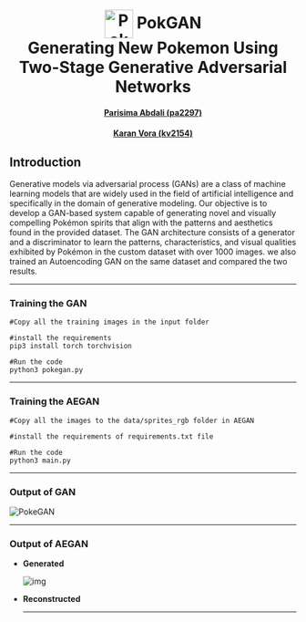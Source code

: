<h1 align="center">
  <img src="/home/karanvora/Documents/New York University/Classes/Semester 2/Deep Learning/Project/PokGAN/3839-eeveelutionplushies.gif" alt="PokGAN GIF" style="vertical-align: middle; width: 50px; height: 50px;"> PokGAN <br>
  Generating New Pokemon Using Two-Stage Generative Adversarial Networks
</h1>
<h4 align="center"><a href="https://github.com/parisimaa">Parisima Abdali (pa2297)</a></h4>
<h4 align="center"><a href="https://github.com/karanvora2599">Karan Vora (kv2154)</a></h4>

## Introduction

Generative models via adversarial process (GANs) are a class of machine learning models that are widely used in the field of artificial intelligence and specifically in the domain of generative modeling. Our objective is to develop a GAN-based system capable of generating novel and visually compelling Pokémon spirits that align with the patterns and aesthetics found in the provided dataset. The GAN architecture consists of a generator and a discriminator to learn the patterns, characteristics, and visual qualities exhibited by Pokémon in the custom dataset with over 1000 images. we also trained an Autoencoding GAN on the same dataset and compared the two results.

---

### Training the GAN

```
#Copy all the training images in the input folder

#install the requirements
pip3 install torch torchvision

#Run the code
python3 pokegan.py
```

---

### Training the AEGAN

```
#Copy all the images to the data/sprites_rgb folder in AEGAN

#install the requirements of requirements.txt file

#Run the code
python3 main.py
```

---

### Output of GAN

![](https://github.com/parisimaa/PokGAN/blob/main/testanimation%20(1).gif "PokeGAN")

---

### Output of AEGAN

* **Generated**

  ![img](https://github.com/parisimaa/PokGAN/blob/main/AEGAN/results/AEGAN_Generator.gif)
* **Reconstructed**

  ---
